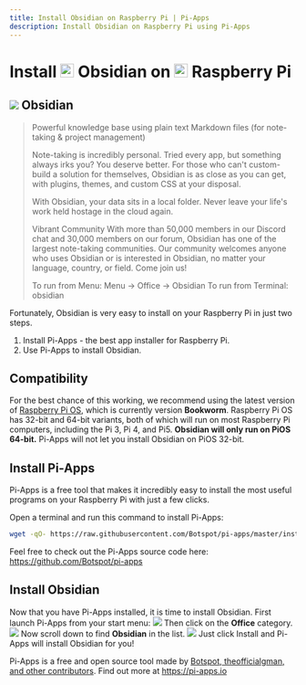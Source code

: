 ```yaml
---
title: Install Obsidian on Raspberry Pi | Pi-Apps
description: Install Obsidian on Raspberry Pi using Pi-Apps
---
```

<div class="simple-install-content content">

# Install <img src="/img/app-icons/Obsidian/icon-64.png" height=24> Obsidian on <img src=/img/other-icons/raspberrypi-icon.svg height=24> Raspberry Pi

## <img src="/img/app-icons/Obsidian/icon-64.png"> Obsidian
> Powerful knowledge base using plain text Markdown files (for note-taking & project management)
> 
> Note-taking is incredibly personal. Tried every app, but something always irks you? You deserve better.
> For those who can't custom-build a solution for themselves, Obsidian is as close as you can get, with plugins, themes, and custom CSS at your disposal. 
> 
> With Obsidian, your data sits in a local folder. Never leave your life's work held hostage in the cloud again.
> 
> Vibrant Community
> With more than 50,000 members in our Discord chat and 30,000 members on our forum, Obsidian has one of the largest note-taking communities.
> Our community welcomes anyone who uses Obsidian or is interested in Obsidian, no matter your language, country, or field. Come join us!
> 
> To run from Menu: Menu -> Office -> Obsidian
> To run from Terminal: obsidian

Fortunately, Obsidian is very easy to install on your Raspberry Pi in just two steps.
1. Install Pi-Apps - the best app installer for Raspberry Pi.
2. Use Pi-Apps to install Obsidian.
</div>
<div class="simple-install-content content">

## Compatibility
For the best chance of this working, we recommend using the latest version of [Raspberry Pi OS](https://www.raspberrypi.com/software/), which is currently version **Bookworm**.
Raspberry Pi OS has 32-bit and 64-bit variants, both of which will run on most Raspberry Pi computers, including the Pi 3, Pi 4, and Pi5.
**Obsidian will only run on PiOS 64-bit.** Pi-Apps will not let you install Obsidian on PiOS 32-bit.
</div>
<div class="simple-install-content content">

## Install Pi-Apps

Pi-Apps is a free tool that makes it incredibly easy to install the most useful programs on your Raspberry Pi with just a few clicks.

Open a terminal and run this command to install Pi-Apps:
```bash
wget -qO- https://raw.githubusercontent.com/Botspot/pi-apps/master/install | bash
```
Feel free to check out the Pi-Apps source code here: https://github.com/Botspot/pi-apps
</div>
<div class="simple-install-content content">

## Install Obsidian

Now that you have Pi-Apps installed, it is time to install Obsidian.
First launch Pi-Apps from your start menu:
<img src="/img/start-menu.png">
Then click on the <b>Office</b> category.
<img src="/img/category-selections/Office.png">
Now scroll down to find <b>Obsidian</b> in the list.
<img src="/img/app-icons/Obsidian/app-selection.png">
Just click Install and Pi-Apps will install Obsidian for you!
</div>
<div class="simple-install-content content">

Pi-Apps is a free and open source tool made by [Botspot, theofficialgman, and other contributors](/about/#contributors). Find out more at https://pi-apps.io
</div>
